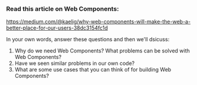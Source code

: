 ### Read this article on Web Components:

https://medium.com/@kaelig/why-web-components-will-make-the-web-a-better-place-for-our-users-38dc3154fc1d

In your own words, answer these questions and then we'll dsicuss:

1. Why do we need Web Components? What problems can be solved with Web Components?
2. Have we seen similar problems in our own code? 
3. What are some use cases that you can think of for building Web Components?
